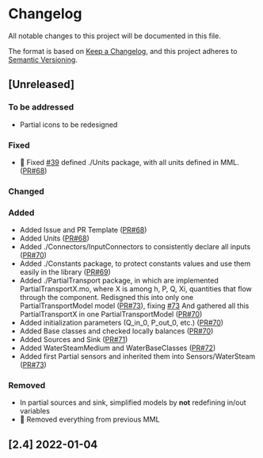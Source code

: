 # Changelog

All notable changes to this project will be documented in this file.

The format is based on [Keep a Changelog](https://keepachangelog.com/en/1.0.0/),
and this project adheres to [Semantic Versioning](https://semver.org/spec/v2.0.0.html).

## [Unreleased]

### To be addressed
 - Partial icons to be redesigned
### Fixed
 - 📏 Fixed [#39](https://github.com/Metroscope-dev/metroscope-modeling-library/issues/39) defined ./Units package, with all units defined in MML. ([PR#68](https://github.com/Metroscope-dev/metroscope-modeling-library/pull/68))

### Changed

### Added
 - Added Issue and PR Template ([PR#68](https://github.com/Metroscope-dev/metroscope-modeling-library/pull/68))
 - Added Units ([PR#68](https://github.com/Metroscope-dev/metroscope-modeling-library/pull/68))
 - Added ./Connectors/InputConnectors to consistently declare all inputs ([PR#70](https://github.com/Metroscope-dev/metroscope-modeling-library/pull/70))
 - Added ./Constants package, to protect constants values and use them easily in the library ([PR#69](https://github.com/Metroscope-dev/metroscope-modeling-library/pull/69))
 - Added ./PartialTransport package, in which are implemented PartialTransportX.mo, where X is among h, P, Q, Xi, quantities that flow through the component. Redisgned this into only one PartialTransportModel model ([PR#73](https://github.com/Metroscope-dev/metroscope-modeling-library/pull/73)), fixing [#73](https://github.com/Metroscope-dev/metroscope-modeling-library/issues/73)
  And gathered all this PartialTransportX in one PartialTransportModel ([PR#70](https://github.com/Metroscope-dev/metroscope-modeling-library/pull/70))
 - Added initialization parameters (Q_in_0, P_out_0, etc.) ([PR#70](https://github.com/Metroscope-dev/metroscope-modeling-library/pull/70))
 - Added Base classes and checked locally balances ([PR#70](https://github.com/Metroscope-dev/metroscope-modeling-library/pull/70))
 - Added Sources and Sink ([PR#71](https://github.com/Metroscope-dev/metroscope-modeling-library/pull/71))
 - Added WaterSteamMedium and WaterBaseClasses ([PR#72](https://github.com/Metroscope-dev/metroscope-modeling-library/pull/72))
 - Added first Partial sensors and inherited them into Sensors/WaterSteam ([PR#73](https://github.com/Metroscope-dev/metroscope-modeling-library/pull/73))

### Removed
 - In partial sources and sink, simplified models by **not** redefining in/out variables
 - 🧹 Removed everything from previous MML

## [2.4] 2022-01-04
